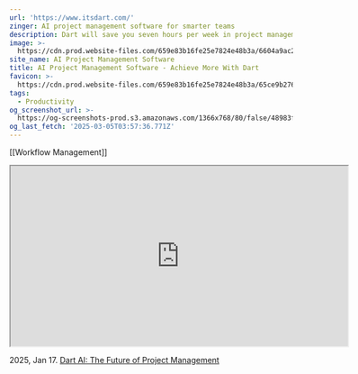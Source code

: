```yaml
---
url: 'https://www.itsdart.com/'
zinger: AI project management software for smarter teams
description: Dart will save you seven hours per week in project management overhead
image: >-
  https://cdn.prod.website-files.com/659e83b16fe25e7824e48b3a/6604a9ac211a7874356f2514_open%20graph.png
site_name: AI Project Management Software
title: AI Project Management Software - Achieve More With Dart
favicon: >-
  https://cdn.prod.website-files.com/659e83b16fe25e7824e48b3a/65ce9b2768c10a8152de1df8_favicon.png
tags:
  - Productivity
og_screenshot_url: >-
  https://og-screenshots-prod.s3.amazonaws.com/1366x768/80/false/48983fdb2c7f075d88429fd6d99983a6ae6d62a04bf0841d32bf7970e25a6dd7.jpeg
og_last_fetch: '2025-03-05T03:57:36.771Z'
---
```



[[Workflow Management]]

<iframe src="https://cdn.prod.website-files.com/659e83b16fe25e7824e48b3a/65cc843254ae25b369d5c3c4_Dart_vid_3_Planning-transcode.mp4" width="600" height="320"></iframe>


2025, Jan 17. [Dart AI: The Future of Project Management](https://youtu.be/Lzn9pu__mbY?si=3fg2_gYXHoJN8AbT)

